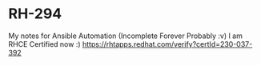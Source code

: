 # RH-294
My notes for Ansible Automation (Incomplete Forever Probably :v)
I am RHCE Certified now :)
https://rhtapps.redhat.com/verify?certId=230-037-392
